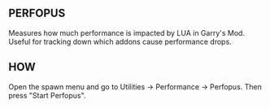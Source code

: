 ## PERFOPUS
Measures how much performance is impacted by LUA in Garry's Mod. Useful for tracking down which addons cause performance drops.

## HOW
Open the spawn menu and go to Utilities -> Performance -> Perfopus. Then press "Start Perfopus".
